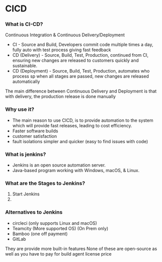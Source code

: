 # CICD

### What is CI-CD?
Continuous Integration & Continuous Delivery/Deployment
- CI - Source and Build, Developers commit code multiple times a day, fully auto with test process giving fast feedback
- CD (Delivery) - Source, Build, Test, Production, continued from CI, ensuring new changes are released to customers quickly and sustainable.
- CD (Deployment) - Source, Build, Test, Production, automates who process sp when all stages are passed, new changes are released automatically

The main difference between Continuous Delivery and Deployment is that with delivery, the production release is done manually

### Why use it?

- The main reason to use CICD, is to provide automation to the system which will provide fast releases, leading to cost efficiency.
- Faster software builds
- customer satisfaction
- fault isolations simpler and quicker (easy to find issues with code)

### What is jenkins?

- Jenkins is an open source automation server.
- Java-based program working with Windows, macOS, & Linux.

### What are the Stages to Jenkins?

1. Start Jenkins
2. 

### Alternatives to Jenkins

- circleci (only supports Linux and macOS)
- Teamcity (More supported OS) (On Prem only)
- Bamboo (one off payment)
- GitLab

They are provide more built-in features
None of these are open-source as well as you have to pay for build agent license price
